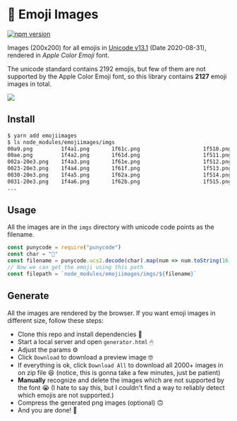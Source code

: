# 🙈 Emoji Images

[![npm version](https://badge.fury.io/js/emojiimages.svg)](https://badge.fury.io/js/emojiimages)

Images (200x200) for all emojis in [Unicode v13.1](https://unicode.org/Public/emoji/13.1/emoji-sequences.txt) (Date 2020-08-31), rendered in *Apple Color Emoji* font.

The unicode standard contains 2192 emojis, but few of them are not supported by the Apple Color Emoji font, so this library contains **2127** emoji images in total.

![](http://asset.cjting.cn/Fl94d35lOHoRctklj0MW8P5SRMhO.png)

## Install

```bash
$ yarn add emojiimages
$ ls node_modules/emojiimages/imgs
00a9.png         1f4a1.png       1f61c.png                    1f510.png
00ae.png         1f4a2.png       1f61d.png                    1f511.png
002a-20e3.png    1f4a3.png       1f61e.png                    1f512.png
0023-20e3.png    1f4a4.png       1f61f.png                    1f513.png
0030-20e3.png    1f4a5.png       1f62a.png                    1f514.png
0031-20e3.png    1f4a6.png       1f62b.png                    1f515.png
...
```

## Usage

All the images are in the `imgs` directory with unicode code points as the filename.

```js
const punycode = require("punycode")
const char = "🤒"
const filename = punycode.ucs2.decode(char).map(num => num.toString(16)).join("-") + ".png"
// Now we can get the emoji using this path
const filepath = `node_modules/emojiimages/imgs/${filename}`
```

## Generate

All the images are rendered by the browser. If you want emoji images in different size, follow these steps:

- Clone this repo and install dependencies 🚀
- Start a local server and open `generator.html` 🖱
- Adjust the params ⚙
- Click `Download` to download a preview image 🤓
- If everything is ok, click `Download All` to download all 2000+ images in on zip file 😆 (notice, this is gonna take a few minutes, just be patient)
- **Manually** recognize and delete the images which are not supported by the font 😭 (I hate to say this, but I couldn't find a way to reliably detect which emojis are not supported.)
- Compress the generated png images (optional) 🙃
- And you are done! 🎉
